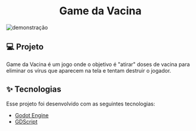 <h1 align="center">Game da Vacina</h1>

<img src="/img/demonstration.gif" alt="demonstração" align="center"/>

## 💻 Projeto

Game da Vacina é um jogo onde o objetivo é "atirar" doses de vacina para eliminar os vírus que aparecem na tela e tentam destruir o jogador.

## ✨ Tecnologias

Esse projeto foi desenvolvido com as seguintes tecnologias:

- [Godot Engine](https://godotengine.org/)
- [GDScript](https://docs.godotengine.org/en/stable/getting_started/scripting/gdscript/gdscript_basics.html)
